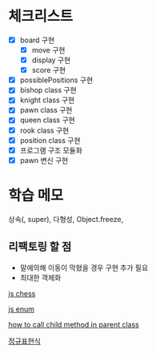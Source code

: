 # 체크리스트
- [x] board 구현
    - [x] move 구현
    - [x] display 구현
    - [x] score 구현
- [x] possiblePositions 구현
- [x] bishop class 구현
- [x] knight class 구현
- [x] pawn class 구현
- [x] queen class 구현
- [x] rook class 구현
- [x] position class 구현
- [x] 프로그램 구조 모듈화
- [x] pawn 변신 구현

# 학습 메모 

상속(, super), 다형성, Object.freeze, 

## 리팩토링 할 점

- 말에의해 이동이 막혔을 경우 구현 추가 필요
- 최대한 객체화


[js chess](https://www.geeksforgeeks.org/design-a-chess-game/)

[js enum](https://sewonzzang.tistory.com/28)

[how to call child method in parent class](https://stackoverflow.com/questions/47820030/call-a-child-method-from-a-parent-class-in-es6)

[정규표현식](https://velog.io/@jangws/JS-%EC%A0%95%EA%B7%9C%ED%91%9C%ED%98%84%EC%8B%9D%ED%8A%B9%EC%88%98%EB%AC%B8%EC%9E%90-%EC%88%AB%EC%9E%90-%EB%93%B1-6766k8d6)